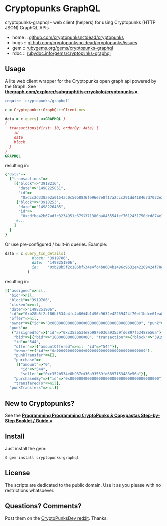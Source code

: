 # Cryptopunks GraphQL


cryptopunks-graphql - web client (helpers) for using Cryptopunks (HTTP JSON) GraphQL APIs


* home  :: [github.com/cryptopunksnotdead/cryptopunks](https://github.com/cryptopunksnotdead/cryptopunks)
* bugs  :: [github.com/cryptopunksnotdead/cryptopunks/issues](https://github.com/cryptopunksnotdead/cryptopunks/issues)
* gem   :: [rubygems.org/gems/cryptopunks-graphql](https://rubygems.org/gems/cryptopunks-graphql)
* rdoc  :: [rubydoc.info/gems/cryptopunks-graphql](http://rubydoc.info/gems/cryptopunks-graphql)




## Usage


A lite web client wrapper for the Cryptopunks open graph api
powered by the Graph.
See [**thegraph.com/explorer/subgraph/itsjerryokolo/cryptopunks »**](https://thegraph.com/explorer/subgraph/itsjerryokolo/cryptopunks).


``` ruby
require 'cryptopunks/graphql'

c = Cryptopunks::GraphQL::Client.new

data = c.query( <<GRAPHQL )
{
  transactions(first: 10, orderBy: date) {
    id
    date
    block
  }
}
GRAPHQL
```


resulting in:

``` ruby
{"data"=>
  {"transactions"=>
    [{"block"=>"3918216",
      "date"=>"1498225851",
      "id"=>
       "0xdcc2d338ae2a0154ac0c50b8836fe96e7e8f17a2ccc291dd418467d7022e3aa4"},
     {"block"=>"3918253",
      "date"=>"1498226485",
      "id"=>
       "0xcdfbe42b67adfc3234951c6795371380ba843554fef7612431750dcd874e34ee"},
     #...
    ]
  }
}
```


Or use pre-configured / built-in queries. Example:


``` ruby
data = c.query_txn_details(
            block: '3919706',
            date:  '1498251906',
            id:    '0xb28b5f2c186bf534e4fc4b8604b1496c9632e42269424f70ef1bdce61ea8ba52'
          )
```

resulting in:

``` ruby
[{"assigned"=>nil,
  "bid"=>nil,
  "block"=>"3919706",
  "ctoken"=>nil,
  "date"=>"1498251906",
  "id"=>"0xb28b5f2c186bf534e4fc4b8604b1496c9632e42269424f70ef1bdce61ea8ba52",
  "offer"=>nil,
  "owner"=>{"id"=>"0x0000000000000000000000000000000000000000", "punk"=>{}},
  "punk"=>
   {"assignedTo"=>{"id"=>"0xc352b534e8b987e036a93539fd6897f53488e56a"},
    "bid"=>[{"bid"=>"10000000000000000", "transaction"=>{"block"=>"3919706"}}],
    "id"=>"544",
    "offer"=>[{"amountOffered"=>nil, "id"=>"544"}],
    "owner"=>{"id"=>"0x0000000000000000000000000000000000000000"},
    "punkTransfer"=>[],
    "purchase"=>
     [{"amount"=>"0",
       "id"=>"544",
       "seller"=>"0xc352b534e8b987e036a93539fd6897f53488e56a"}],
    "purchasedBy"=>{"id"=>"0x0000000000000000000000000000000000000000"},
    "transferedTo"=>nil},
  "punkTransfers"=>nil}]
```



## New to Cryptopunks?

See the
[**Programming Programming CryptoPunks & Copypastas Step-by-Step Booklet / Guide »**](https://github.com/cryptopunksnotdead/programming-cryptopunks)




## Install

Just install the gem:

    $ gem install cryptopunks-graphql


## License

The scripts are dedicated to the public domain.
Use it as you please with no restrictions whatsoever.


## Questions? Comments?

Post them on the [CryptoPunksDev reddit](https://old.reddit.com/r/CryptoPunksDev). Thanks.



